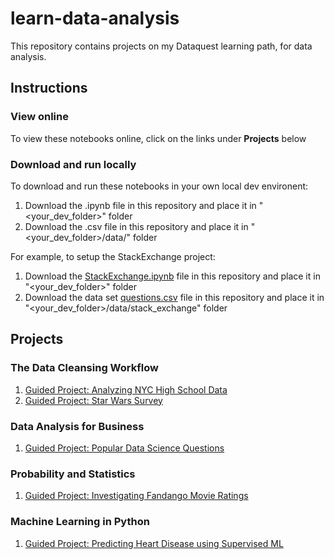 # learn-data-analysis
This repository contains projects on my Dataquest learning path, for data analysis.

## Instructions
### View online
To view these notebooks online, click on the links under **Projects** below
### Download and run locally
To download and run these notebooks in your own local dev environent:
1. Download the .ipynb file in this repository and place it in  "<your_dev_folder>" folder
2. Download the .csv file in this repository and place it in "<your_dev_folder>/data/<project>" folder

For example, to setup the StackExchange project:
1. Download the [StackExchange.ipynb](https://downgit.github.io/#/home?url=https://github.com/skillspark/learn-data-analysis/blob/main/StackExchange.ipynb) file in this repository and place it in  "<your_dev_folder>" folder
2. Download the data set [questions.csv](https://downgit.github.io/#/home?url=https://github.com/skillspark/learn-data-analysis/blob/main/data/stack_exchange/questions.csv) file in this repository and place it in "<your_dev_folder>/data/stack_exchange" folder

## Projects
### The Data Cleansing Workflow
1. [Guided Project: Analyzing NYC High School Data](https://github.com/skillspark/learn-data-analysis/blob/main/Schools.ipynb)
2. [Guided Project: Star Wars Survey](https://github.com/skillspark/learn-data-analysis/blob/main/StarWars.ipynb)

### Data Analysis for Business
1. [Guided Project: Popular Data Science Questions](https://github.com/skillspark/learn-data-analysis/blob/main/StackExchange.ipynb)

### Probability and Statistics
1. [Guided Project: Investigating Fandango Movie Ratings](https://github.com/skillspark/learn-data-analysis/blob/main/Fandango.ipynb)

### Machine Learning in Python
1. [Guided Project: Predicting Heart Disease using Supervised ML](https://github.com/skillspark/learn-data-analysis/blob/main/PredictHeartDisease.ipynb)